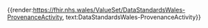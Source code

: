 <div class="warning"><span class="ImplementWarn"></span></div>

{{render:https://fhir.nhs.wales/ValueSet/DataStandardsWales-ProvenanceActivity, text:DataStandardsWales-ProvenanceActivity}}